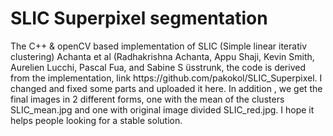 <h1>SLIC Superpixel segmentation</h1>
The C++ & openCV based implementation of SLIC (Simple linear iterativ clustering) Achanta et al (Radhakrishna Achanta, Appu Shaji, Kevin Smith, Aurelien Lucchi, Pascal Fua, and Sabine S ̈usstrunk, the code is derived from the implementation, link https://github.com/pakokol/SLIC_Superpixel.
I changed and fixed some parts and uploaded it here. In addition , we get the final images in 2 different forms, one with the mean of the clusters SLIC_mean.jpg and one with original image divided SLIC_red.jpg. I hope it helps people looking for a stable solution.
